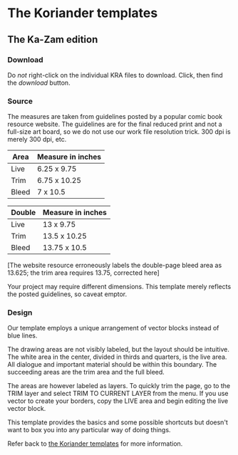 # The Koriander templates

##  The Ka-Zam edition

### Download

Do *not* right-click on the individual KRA files to download. Click, then find the *download* button.

### Source

The measures are taken from guidelines posted by a popular comic book resource website. The guidelines are for the final reduced print and not a full-size art board, so we do not use our work file resolution trick. 300 dpi is merely 300 dpi, etc.

Area    | Measure in inches
------- | -----------------
Live    | 6.25 x 9.75
Trim    | 6.75 x 10.25
Bleed   | 7 x 10.5

Double  | Measure in inches
------- | -----------------
Live    | 13 x 9.75
Trim    | 13.5 x 10.25
Bleed   | 13.75 x 10.5

[The website resource erroneously labels the double-page bleed area as 13.625; the trim area requires 13.75, corrected here]

Your project may require different dimensions. This template merely reflects the posted guidelines, so caveat emptor.

### Design

Our template employs a unique arrangement of vector blocks instead of blue lines.

The drawing areas are not visibly labeled, but the layout should be intuitive. The white area in the center, divided in thirds and quarters, is the live area. All dialogue and important material should be within this boundary. The succeeding areas are the trim area and the full bleed.

The areas are however labeled as layers. To quickly trim the page, go to the TRIM layer and select TRIM TO CURRENT LAYER from the menu. If you use vector to create your borders, copy the LIVE area and begin editing the live vector block.

This template provides the basics and some possible shortcuts but doesn't want to box you into any particular way of doing things.

Refer back to [the Koriander templates](https://github.com/ko-koriander/ko-templates#readme) for more information.

